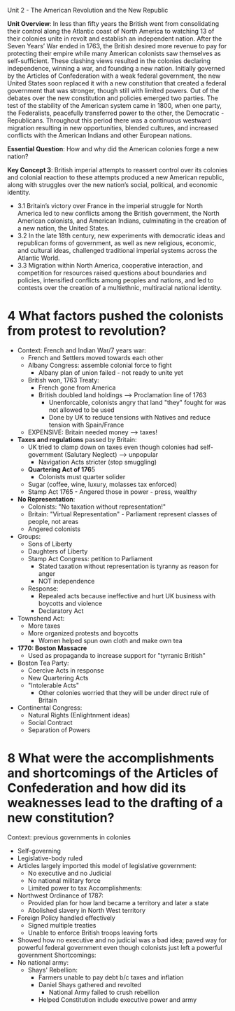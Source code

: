 Unit 2 - The American Revolution and the New Republic

**Unit Overview**:  In less than fifty years the  British went from consolidating their control along the Atlantic coast of North America to watching 13 of their colonies unite in revolt and establish an independent nation. After the Seven Years’ War ended in 1763, the British desired more revenue to pay for protecting their empire while many American colonists saw themselves as self-sufficient. These clashing views resulted in the colonies declaring independence, winning a war, and founding a new nation. Initially governed by the Articles of Confederation with a weak federal government, the new United States soon replaced it with a new constitution that created a federal government that was stronger, though still with limited powers. Out of the debates over the new constitution and policies emerged two parties. The test of the stability of the American system came in 1800, when one party, the Federalists, peacefully transferred power to the other, the Democratic -Republicans. Throughout this period there was a continuous westward migration resulting in new opportunities, blended cultures, and increased conflicts with the American Indians and other European nations. 

**Essential Question**: How and why did the American colonies forge a new nation?

**Key Concept 3**:
British imperial attempts to reassert control over its colonies and colonial reaction to these attempts produced a new American republic, along with struggles over the new nation’s social, political, and economic identity.
- 3.1   Britain’s victory over France in the imperial struggle for North America led to new conflicts among the British government, the North American colonists, and American Indians, culminating in the creation of a new nation, the United States.
- 3.2   In the late 18th century, new experiments with democratic ideas and republican forms of government, as well as new religious, economic, and cultural ideas, challenged traditional imperial systems across the Atlantic World.
- 3.3   Migration within North America, cooperative interaction, and competition for resources raised questions about boundaries and policies, intensified conflicts among peoples and nations, and led to contests over the creation of a multiethnic, multiracial national identity.

# 4 What factors pushed the colonists from protest to revolution? 
- Context: French and Indian War/7 years war:
	- French and Settlers moved towards each other
	- Albany Congress: assemble colonial force to fight
		- Albany plan of union failed - not ready to unite yet
	- British won, 1763 Treaty:
		- French gone from America
		- British doubled land holdings --> Proclamation line of 1763
			- Unenforcable, colonists angry that land "they" fought for was not allowed to be used
			- Done by UK to reduce tensions with Natives and reduce tension with Spain/France
	- EXPENSIVE: Britain needed money --> taxes!
- **Taxes and regulations** passed by Britain:
	- UK tried to clamp down on taxes even though colonies had self-government (Salutary Neglect) --> unpopular
		- Navigation Acts stricter (stop smuggling)
	- **Quartering Act of 176**5
		- Colonists must quarter solider
	- Sugar (coffee, wine, luxury, molasses tax enforced)
	- Stamp Act 1765 - Angered those in power - press, wealthy
- **No Representation**:
	- Colonists: "No taxation without representation!"
	- Britain: "Virtual Representation" - Parliament represent classes of people, not areas
	- Angered colonists
- Groups:
	- Sons of Liberty
	- Daughters of Liberty
	- Stamp Act Congress: petition to Parliament
		- Stated taxation without representation is tyranny as reason for anger
		- NOT independence
	- Response:
		- Repealed acts because ineffective and hurt UK business with boycotts and violence
		- Declaratory Act
- Townshend Act:
	- More taxes
	- More organized protests and boycotts
		- Women helped spun own cloth and make own tea
- **1770: Boston Massacre**
	- Used as propaganda to increase support for "tyrranic British"
- Boston Tea Party:
	- Coercive Acts in response
	- New Quartering Acts
	- "Intolerable Acts"
		- Other colonies worried that they will be under direct rule of Britain
- Continental Congress:
	- Natural Rights (Enlightnment ideas)
	- Social Contract
	- Separation of Powers

# 8 What were the accomplishments and shortcomings of the Articles of Confederation and how did its weaknesses lead to the drafting of a new constitution?
Context: previous governments in colonies
- Self-governing
- Legislative-body ruled
- Articles largely imported this model of legislative government:
	- No executive and no Judicial
	- No national military force
	- Limited power to tax
Accomplishments:
- Northwest Ordinance of 1787:
	- Provided plan for how land became a territory and later a state
	- Abolished slavery in North West territory
- Foreign Policy handled effectively
	- Signed multiple treaties
	- Unable to enforce British troops leaving forts
- Showed how no executive and no judicial was a bad idea; paved way for powerful federal government even though colonists just left a powerful government
Shortcomings:
- No national army:
	- Shays' Rebellion:
		- Farmers unable to pay debt b/c taxes and inflation
		- Daniel Shays gathered and revolted
			- National Army failed to crush rebellion
		- Helped Constitution include executive power and army